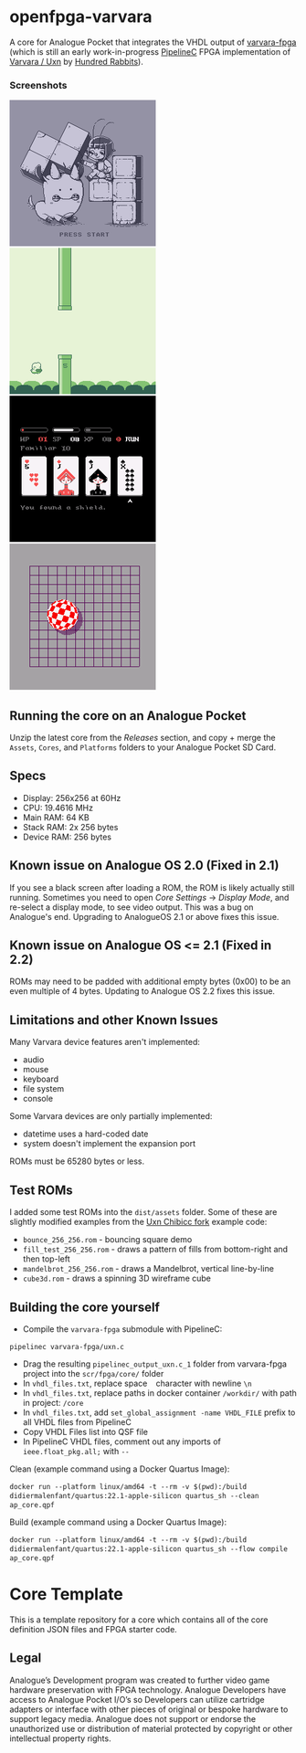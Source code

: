 # openfpga-varvara

A core for Analogue Pocket that integrates the VHDL output of [varvara-fpga](https://github.com/tsalvo/varvara-fpga) (which is still an early work-in-progress [PipelineC](https://github.com/JulianKemmerer/PipelineC) FPGA implementation of [Varvara / Uxn](https://100r.co/site/uxn.html) by [Hundred Rabbits](https://100r.co/site/home.html)).

### Screenshots
![Tet](/screenshots/tet.png?raw=true) ![Flappy Bird](/screenshots/flappy_bird.png?raw=true) ![Donsol](/screenshots/donsol.png?raw=true) ![Amiga](/screenshots/amiga.png?raw=true)

## Running the core on an Analogue Pocket

Unzip the latest core from the _Releases_ section, and copy + merge the `Assets`, `Cores`, and `Platforms` folders to your Analogue Pocket SD Card.

## Specs

- Display: 256x256 at 60Hz
- CPU: 19.4616 MHz
- Main RAM: 64 KB
- Stack RAM: 2x 256 bytes
- Device RAM: 256 bytes

## Known issue on Analogue OS 2.0 (Fixed in 2.1)

If you see a black screen after loading a ROM, the ROM is likely actually still running. Sometimes you need to open _Core Settings_ -> _Display Mode_, and re-select a display mode, to see video output. This was a bug on Analogue's end. Upgrading to AnalogueOS 2.1 or above fixes this issue.

## Known issue on Analogue OS <= 2.1 (Fixed in 2.2)

ROMs may need to be padded with additional empty bytes (0x00) to be an even multiple of 4 bytes. Updating to Analogue OS 2.2 fixes this issue.

## Limitations and other Known Issues

Many Varvara device features aren't implemented:
- audio
- mouse
- keyboard
- file system
- console

Some Varvara devices are only partially implemented:
- datetime uses a hard-coded date
- system doesn't implement the expansion port

ROMs must be 65280 bytes or less.

## Test ROMs

I added some test ROMs into the `dist/assets` folder. Some of these are slightly modified examples from the [Uxn Chibicc fork](https://github.com/lynn/chibicc) example code:

- `bounce_256_256.rom` - bouncing square demo
- `fill_test_256_256.rom` - draws a pattern of fills from bottom-right and then top-left
- `mandelbrot_256_256.rom` - draws a Mandelbrot, vertical line-by-line
- `cube3d.rom` - draws a spinning 3D wireframe cube

## Building the core yourself

- Compile the `varvara-fpga` submodule with PipelineC:
```
pipelinec varvara-fpga/uxn.c
```
- Drag the resulting `pipelinec_output_uxn.c_1` folder from varvara-fpga project into the `scr/fpga/core/` folder
- In `vhdl_files.txt`, replace space ` ` character with newline `\n`
- In `vhdl_files.txt`, replace paths in docker container `/workdir/` with path in project: `/core`
- In `vhdl_files.txt`, add `set_global_assignment -name VHDL_FILE` prefix to all VHDL files from PipelineC
- Copy VHDL Files list into QSF file
- In PipelineC VHDL files, comment out any imports of `ieee.float_pkg.all;` with `--`

Clean (example command using a Docker Quartus Image):
```
docker run --platform linux/amd64 -t --rm -v $(pwd):/build didiermalenfant/quartus:22.1-apple-silicon quartus_sh --clean ap_core.qpf  
```

Build (example command using a Docker Quartus Image):
```
docker run --platform linux/amd64 -t --rm -v $(pwd):/build didiermalenfant/quartus:22.1-apple-silicon quartus_sh --flow compile ap_core.qpf
```

# Core Template
This is a template repository for a core which contains all of the core definition JSON files and FPGA starter code.

## Legal
Analogue’s Development program was created to further video game hardware preservation with FPGA technology. Analogue Developers have access to Analogue Pocket I/O’s so Developers can utilize cartridge adapters or interface with other pieces of original or bespoke hardware to support legacy media. Analogue does not support or endorse the unauthorized use or distribution of material protected by copyright or other intellectual property rights.
